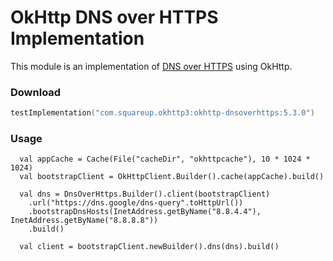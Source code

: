 OkHttp DNS over HTTPS Implementation
====================================

This module is an implementation of [DNS over HTTPS][1] using OkHttp.

### Download

```kotlin
testImplementation("com.squareup.okhttp3:okhttp-dnsoverhttps:5.3.0")
```

### Usage

```
  val appCache = Cache(File("cacheDir", "okhttpcache"), 10 * 1024 * 1024)
  val bootstrapClient = OkHttpClient.Builder().cache(appCache).build()

  val dns = DnsOverHttps.Builder().client(bootstrapClient)
    .url("https://dns.google/dns-query".toHttpUrl())
    .bootstrapDnsHosts(InetAddress.getByName("8.8.4.4"), InetAddress.getByName("8.8.8.8"))
    .build()

  val client = bootstrapClient.newBuilder().dns(dns).build()
```


[1]: https://en.wikipedia.org/wiki/DNS_over_HTTPS
